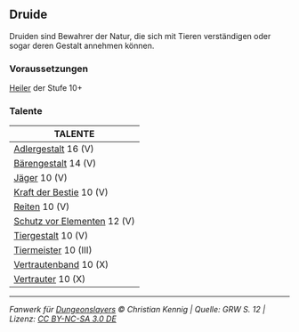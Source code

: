## Druide

Druiden sind Bewahrer der Natur, die sich mit Tieren verständigen oder sogar deren Gestalt annehmen können.

### Voraussetzungen

[Heiler](charaktere-klasse-heiler.md) der Stufe 10+

### Talente

| TALENTE                                                        |
| -------------------------------------------------------------- |
| [Adlergestalt](talente/adlergestalt.md) 16 (V)                 |
| [Bärengestalt](talente/baerengestalt.md) 14 (V)                |
| [Jäger](talente/jaeger.md) 10 (V)                              |
| [Kraft der Bestie](talente/kraft-der-bestie.md) 10 (V)         |
| [Reiten](talente/reiten.md) 10 (V)                             |
| [Schutz vor Elementen](talente/schutz-vor-elementen.md) 12 (V) |
| [Tiergestalt](talente/tiergestalt.md) 10 (V)                   |
| [Tiermeister](talente/tiermeister.md) 10 (III)                 |
| [Vertrautenband](talente/vertrautenband.md) 10 (X)             |
| [Vertrauter](talente/vertrauter.md) 10 (X)                     |

---

_Fanwerk für [Dungeonslayers](https://www.dungeonslayers.net/) © Christian Kennig | Quelle: GRW S. 12 | Lizenz: [CC BY-NC-SA 3.0 DE](https://creativecommons.org/licenses/by-nc-sa/3.0/de/)_
